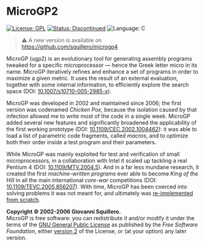 MicroGP2
========

[![License: GPL](https://img.shields.io/badge/license-gpl--2.0-green.svg)](/LICENSE.md)
[![Status: Discontinued](https://img.shields.io/badge/status-discontinued-red.svg)](https://github.com/squillero/microgp3)
![Language: C](https://img.shields.io/badge/language-C-blue.svg)

> :warning: A new version is available on https://github.com/squillero/microgp4

MicroGP (ugp2) is an evolutionary tool for generating assembly programs tweaked for a specific microprocessor — hence the Greek letter micro in its name. MicroGP iteratively refines and enhance a set of programs in order to maximize a given metric. It uses the result of an external evaluation, together with some internal information, to efficiently explore the search space (DOI: [10.1007/s10710-005-2985-x](http://dx.doi.org/10.1007/s10710-005-2985-x)).

MicroGP was developed in 2002 and maintained since 2006; the first version was codenamed *Chicken Pox*, because the isolation caused by that infection allowed me to write most of the code in a single week. MicroGP added several new features and significantly broadened the applicability of the first working prototype (DOI: [10.1109/CEC.2002.1004462](http://dx.doi.org/10.1109/CEC.2002.1004462)): it was able to load a list of parametric code fragments, called *macros*, and to optimize both their order inside a test program and their parameters. 

While MicroGP was mainly exploited for test and verification of small microprocessors, in a collaboration with Intel it scaled up tackling a real Pentium 4 (DOI: [10.1109/MTV.2004.5](http://dx.doi.org/10.1109/MTV.2004.5)). And in a far less mundane research, it created the first *machine-written programs* ever able to become *King of the Hill* in all the main international *core-war* competitions (DOI: [10.1109/TEVC.2005.856207](http://dx.doi.org/10.1109/TEVC.2005.856207)). With time, MicroGP has been coerced into solving problems it was not meant for, and ultimately was [re-implemented from scratch](https://github.com/squillero/microgp3).

**Copyright © 2002-2006 Giovanni Squillero.**  
MicroGP is free software: you can redistribute it and/or modify it under the terms of the [GNU General Public License](http://www.gnu.org/licenses/) as published by the *Free Software Foundation*, either [version 2](https://opensource.org/licenses/GPL-2.0) of the License, or (at your option) any later version.
